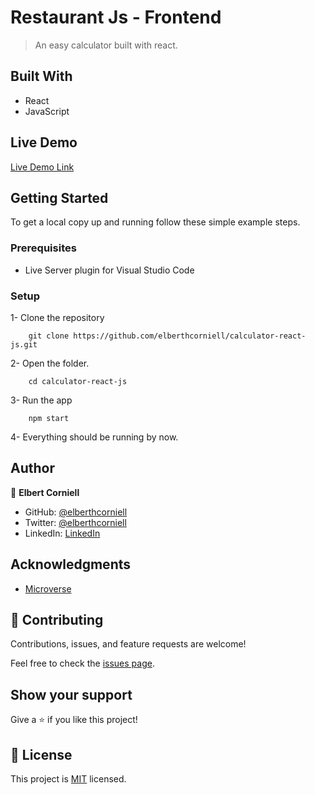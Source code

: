 # Restaurant Js - Frontend

> An easy calculator built with react.


## Built With

- React
- JavaScript

## Live Demo

[Live Demo Link](https://elberthcorniell-calculator.herokuapp.com/)

## Getting Started


To get a local copy up and running follow these simple example steps.

### Prerequisites

- Live Server plugin for Visual Studio Code 

### Setup

1- Clone the repository
```
    git clone https://github.com/elberthcorniell/calculator-react-js.git
```

2- Open the folder. 
```
    cd calculator-react-js
```

3- Run the app
```
    npm start
```

4- Everything should be running by now. 



## Author

👤 **Elbert Corniell**

- GitHub: [@elberthcorniell](https://github.com/elberthcorniell)
- Twitter: [@elberthcorniell](https://twitter.com/elberthcorniell)
- LinkedIn: [LinkedIn](https://www.linkedin.com/in/elbert-corniell-989183159/)

## Acknowledgments

- [Microverse](https://www.microverse.org/)

## 🤝 Contributing

Contributions, issues, and feature requests are welcome!

Feel free to check the [issues page](https://github.com/elberthcorniell/calculator-react-js/issues).

## Show your support

Give a ⭐️ if you like this project!


## 📝 License

This project is [MIT](./LICENSE) licensed.
